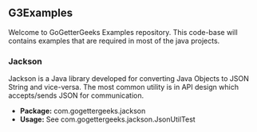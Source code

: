 ## G3Examples
Welcome to GoGetterGeeks Examples repository. This code-base will contains examples that are required
in most of the java projects.

### Jackson
Jackson is a Java library developed for converting Java Objects to JSON String and vice-versa. The most
common utility is in API design which accepts/sends JSON for communication.
* **Package:** com.gogettergeeks.jackson
* **Usage:** See com.gogettergeeks.jackson.JsonUtilTest

